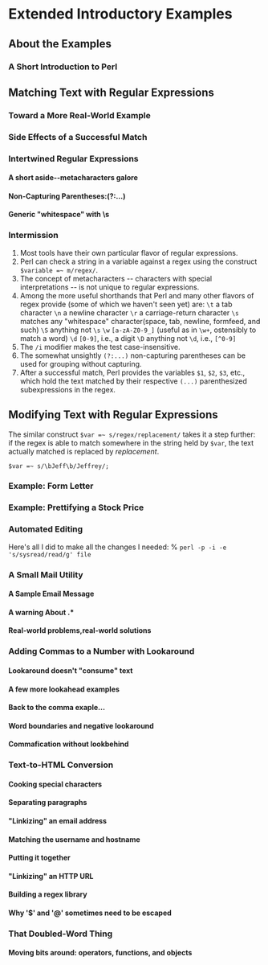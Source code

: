 # Extended Introductory Examples

## About the Examples

### A Short Introduction to Perl

## Matching Text with Regular Expressions

### Toward a More Real-World Example

### Side Effects of a Successful Match

### Intertwined Regular Expressions

#### A short aside--metacharacters galore

#### Non-Capturing Parentheses:(?:...)

#### Generic "whitespace" with \s

### Intermission

1. Most tools have their own particular flavor of regular expressions.
2. Perl can check a string in a variable against a regex using the construct `$variable =~ m/regex/`.
3. The concept of metacharacters -- characters with special interpretations -- is not unique to regular expressions.
4. Among the more useful shorthands that Perl and many other flavors of regex provide (some of which we haven't seen yet) are:
    `\t`    a tab character
    `\n`    a newline character
    `\r`    a carriage-return character
    `\s`    matches any "whitespace" character(space, tab, newline, formfeed, and such)
    `\S`    anything not `\s`
    `\w`    `[a-zA-Z0-9_]` (useful as in `\w+`, ostensibly to match a word)
    `\d`    `[0-9]`, i.e., a digit
    `\D`    anything not `\d`, i.e., `[^0-9]`
5. The `/i` modifier makes the test case-insensitive.
6. The somewhat unsightly `(?:...)` non-capturing parentheses can be used for grouping without capturing.
7. After a successful match, Perl provides the variables `$1`, `$2`, `$3`, etc., which hold the text matched by their respective `(...)` parenthesized subexpressions in the regex.

## Modifying Text with Regular Expressions

The similar construct `$var =~ s/regex/replacement/` takes it a step further: if the regex is able to match somewhere in the string held by `$var`, the text actually matched is replaced by *replacement*.

`$var =~ s/\bJeff\b/Jeffrey/;`

### Example: Form Letter

### Example: Prettifying a Stock Price

### Automated Editing

Here's all I did to make all the changes I needed: 
    % `perl -p -i -e 's/sysread/read/g' file`



### A Small Mail Utility

#### A Sample Email Message

#### A warning About .*

#### Real-world problems,real-world solutions

### Adding Commas to a Number with Lookaround

#### Lookaround doesn't "consume" text

#### A few more lookahead examples

#### Back to the comma exaple...

#### Word boundaries and negative lookaround

#### Commafication without lookbehind

### Text-to-HTML Conversion

#### Cooking special characters

#### Separating paragraphs

#### "Linkizing" an email address

#### Matching the username and hostname

#### Putting it together

#### "Linkizing" an HTTP URL

#### Building a regex library

#### Why '$' and '@' sometimes need to be escaped

### That Doubled-Word Thing

#### Moving bits around: operators, functions, and objects


